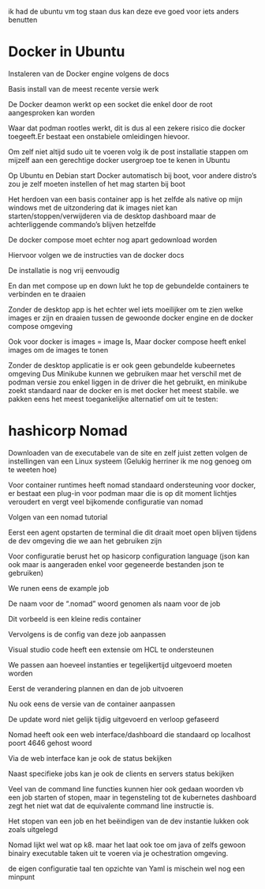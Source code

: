 ik had de ubuntu vm tog staan dus kan deze eve goed voor iets anders benutten

# Docker in Ubuntu

Instaleren van de Docker engine volgens de docs

Basis install van de meest recente versie werk

De Docker deamon werkt op een socket die enkel door de root aangesproken kan worden

Waar dat podman rootles werkt, dit is dus al een zekere risico die docker toegeeft.Er bestaat een onstabiele omleidingen hievoor.

Om zelf niet altijd sudo uit te voeren volg ik de post installatie stappen om mijzelf aan een gerechtige  docker usergroep toe te kenen in Ubuntu

Op Ubuntu en Debian start Docker automatisch bij boot, voor andere distro’s zou je zelf moeten instellen of het mag starten bij boot

Het herdoen van een basis container app is het zelfde als native op mijn windows met de uitzondering dat ik images niet kan starten/stoppen/verwijderen via de desktop dashboard maar de achterliggende commando’s blijven hetzelfde

De docker compose moet echter nog apart gedownload worden

Hiervoor volgen we de instructies van de docker docs

De installatie is nog vrij eenvoudig

En dan met compose up en down lukt he top de gebundelde containers te verbinden en te draaien

Zonder de desktop app is het echter wel iets moeilijker om te zien welke images er zijn en draaien tussen de gewoonde docker engine en de docker compose omgeving

Ook voor docker is images = image ls, Maar docker compose heeft enkel images om de images te tonen

Zonder de desktop applicatie is er ook geen gebundelde kubeernetes omgeving
Dus Minikube kunnen we gebruiken maar het verschil met de podman versie zou enkel liggen in de driver die het gebruikt, en minikube zoekt standaard naar de docker en is met docker het meest stabile. we pakken eens het meest toegankelijke alternatief om uit te testen:

# hashicorp Nomad

Downloaden van de executabele van de site en zelf juist zetten volgen de instellingen van een Linux systeem
(Gelukig herriner ik me nog genoeg om te weeten hoe)

Voor container runtimes heeft nomad standaard ondersteuning voor docker, er bestaat een plug-in voor podman maar die is op dit moment lichtjes veroudert en vergt veel bijkomende configuratie van nomad

Volgen van een nomad tutorial

Eerst een agent opstarten de terminal die dit draait moet open blijven tijdens de dev omgeving die we aan het gebruiken zijn

Voor configuratie berust het op hasicorp configuration language (json kan ook maar is aangeraden enkel voor gegeneerde bestanden json te gebruiken)

We runen eens de example job

De naam voor de “.nomad” woord genomen als naam voor de job

Dit vorbeeld is een kleine redis container

Vervolgens is de config van deze job aanpassen

Visual studio code heeft een extensie om HCL te ondersteunen

We passen aan hoeveel instanties er tegelijkertijd uitgevoerd moeten worden

Eerst de verandering plannen en dan de job uitvoeren

Nu ook eens de versie van de container aanpassen

De update word niet gelijk tijdig uitgevoerd en verloop gefaseerd

Nomad heeft ook een web interface/dashboard die standaard op localhost poort 4646 gehost woord

Via de web interface kan je ook de status bekijken

Naast specifieke jobs kan je ook de clients en servers status bekijken

Veel van de command line functies kunnen hier ook gedaan woorden vb een job starten of stopen, maar in tegensteling tot  de kubernetes dashboard zegt het niet wat dat de equivalente command line instructie is.

Het stopen van een job en het beëindigen van de dev instantie lukken ook zoals uitgelegd

Nomad lijkt wel wat op k8. maar het laat ook toe om java of zelfs gewoon binairy executable taken uit te voeren via je ochestration omgeving.

de eigen configuratie taal ten opzichte van Yaml is mischein wel nog een minpunt